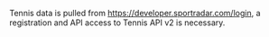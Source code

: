 Tennis data is pulled from https://developer.sportradar.com/login, a registration and API access to Tennis API v2 is necessary.